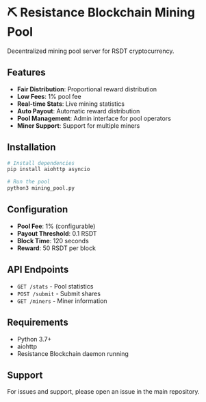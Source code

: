 # ⛏️ Resistance Blockchain Mining Pool

Decentralized mining pool server for RSDT cryptocurrency.

## Features

- **Fair Distribution**: Proportional reward distribution
- **Low Fees**: 1% pool fee
- **Real-time Stats**: Live mining statistics
- **Auto Payout**: Automatic reward distribution
- **Pool Management**: Admin interface for pool operators
- **Miner Support**: Support for multiple miners

## Installation

```bash
# Install dependencies
pip install aiohttp asyncio

# Run the pool
python3 mining_pool.py
```

## Configuration

- **Pool Fee**: 1% (configurable)
- **Payout Threshold**: 0.1 RSDT
- **Block Time**: 120 seconds
- **Reward**: 50 RSDT per block

## API Endpoints

- `GET /stats` - Pool statistics
- `POST /submit` - Submit shares
- `GET /miners` - Miner information

## Requirements

- Python 3.7+
- aiohttp
- Resistance Blockchain daemon running

## Support

For issues and support, please open an issue in the main repository.
